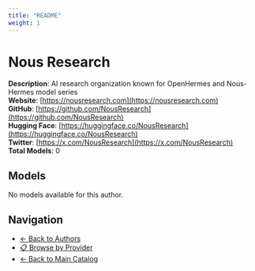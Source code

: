 ```yaml
---
title: "README"
weight: 1
---
```

# Nous Research

**Description**: AI research organization known for OpenHermes and Nous-Hermes model series  
**Website**: [https://nousresearch.com](https://nousresearch.com)  
**GitHub**: [https://github.com/NousResearch](https://github.com/NousResearch)  
**Hugging Face**: [https://huggingface.co/NousResearch](https://huggingface.co/NousResearch)  
**Twitter**: [https://x.com/NousResearch](https://x.com/NousResearch)  
**Total Models**: 0

## Models

No models available for this author.

## Navigation

- [← Back to Authors](../README.md)
- [📋 Browse by Provider](../../providers/README.md)
- [← Back to Main Catalog](../../README.md)
